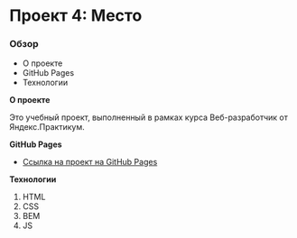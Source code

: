 # Проект 4: Место

### Обзор

* О проекте
* GitHub Pages
* Технологии

**О проекте**

Это учебный проект, выполненный в рамках курса Веб-разработчик от Яндекс.Практикум.

**GitHub Pages**

* [Ссылка на проект на GitHub Pages](https://ailushka.github.io/mesto/)

**Технологии**

1. HTML
2. CSS
3. BEM
4. JS
